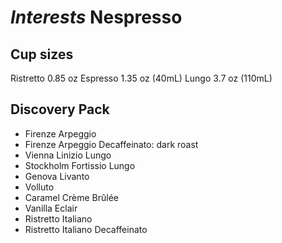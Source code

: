 # *Interests* Nespresso

## Cup sizes
Ristretto 0.85 oz
Espresso  1.35 oz (40mL)
Lungo     3.7 oz (110mL)

## Discovery Pack
- Firenze Arpeggio
- Firenze Arpeggio Decaffeinato: dark roast
- Vienna Linizio Lungo
- Stockholm Fortissio Lungo
- Genova Livanto
- Volluto
- Caramel Crème Brûlée
- Vanilla Eclair
- Ristretto Italiano
- Ristretto Italiano Decaffeinato
